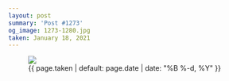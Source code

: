 ```yaml
---
layout: post
summary: 'Post #1273'
og_image: 1273-1280.jpg
taken: January 18, 2021
---
```


<figure class="post">
<img sizes="(min-width: 700px) 50vw, calc(100vw - 2rem)" src="{{ site.assets_url }}/1273-640.jpg" srcset="{{ site.assets_url }}/1273-320.jpg 320w, {{ site.assets_url }}/1273-640.jpg 640w, {{ site.assets_url }}/1273-960.jpg 960w, {{ site.assets_url }}/1273-1280.jpg 1280w"/>
<figcaption>
<time>{{ page.taken | default: page.date | date: "%B %-d, %Y" }}</time>
</figcaption>
</figure>
